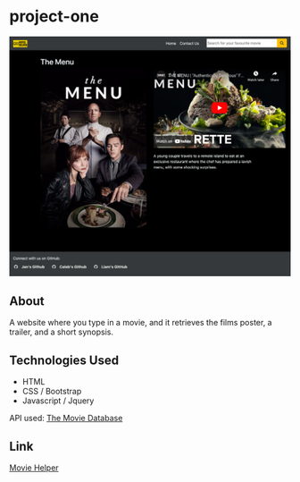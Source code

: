# project-one

![A screenshot of Movie Helper](/Assets/Images/Screenshot.png)

## About

A website where you type in a movie, and it retrieves the films poster, a trailer, and a short synopsis.

## Technologies Used

* HTML
* CSS / Bootstrap
* Javascript / Jquery 

API used:
[The Movie Database](https://www.themoviedb.org "The Movie Database")

## Link

[Movie Helper](https://liamljhoward.github.io/project-one/ "Movie Helper")